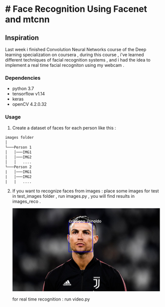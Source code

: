 # # Face Recognition Using Facenet and mtcnn 

## Inspiration

Last week i finished Convolution Neural Networks  course of the Deep learning specialization on coursera , during this course , i've learned different techniques of facial recognition systems , and i had the idea to implement a real time facial recogniton using my webcam .


### Dependencies

-   python 3.7
-   tensorflow v1.14
-   keras
-   openCV 4.2.0.32

### Usage

1.  Create a dataset of faces for each person like this : 

```
images folder  
│
└───Person 1
│   │───IMG1
│   │───IMG2
│   │   ....
└───Person 2
|   │───IMG1
|   │───IMG2
|   |   ....

```

2. If you want to recognize faces from images : 
   place some images for test in test_images folder , run images.py , you   will find results in images_reco  . 
    
    ![demo](images_reco/cristiano.jpeg)
    
   for real time recognition  : 
   run video.py 
